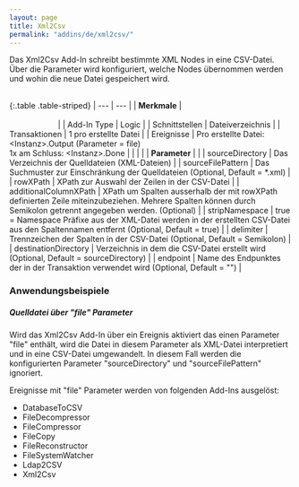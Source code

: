 ```yaml
---
layout: page
title: Xml2Csv
permalink: "addins/de/xml2csv/"
---
```


Das Xml2Csv Add-In schreibt bestimmte XML Nodes in eine CSV-Datei. Über die Parameter wird konfiguriert, welche Nodes übernommen werden und wohin die neue Datei gespeichert wird.<br /><br />

{:.table .table-striped}
| --- | --- |
| __Merkmale__ | &nbsp;&nbsp;&nbsp;&nbsp;&nbsp;&nbsp;&nbsp;&nbsp;&nbsp;&nbsp;&nbsp;&nbsp;&nbsp;&nbsp;&nbsp;&nbsp;&nbsp;&nbsp;&nbsp;&nbsp;&nbsp;&nbsp;&nbsp;&nbsp;&nbsp;&nbsp;&nbsp;&nbsp;&nbsp;&nbsp;&nbsp;&nbsp;&nbsp;&nbsp;&nbsp;&nbsp;&nbsp;&nbsp;&nbsp;&nbsp;&nbsp;&nbsp;&nbsp;&nbsp;&nbsp;&nbsp;&nbsp;&nbsp;&nbsp;&nbsp;&nbsp;&nbsp;&nbsp;&nbsp;&nbsp;&nbsp;&nbsp;&nbsp;&nbsp;&nbsp;&nbsp;&nbsp;&nbsp;&nbsp;&nbsp;&nbsp;&nbsp;&nbsp;&nbsp;&nbsp;&nbsp;&nbsp;&nbsp;&nbsp;&nbsp;&nbsp;&nbsp;&nbsp;&nbsp;&nbsp;&nbsp;&nbsp;&nbsp;&nbsp;&nbsp;&nbsp;&nbsp;&nbsp;&nbsp;&nbsp;&nbsp;&nbsp;&nbsp;&nbsp;&nbsp;&nbsp;&nbsp;&nbsp;&nbsp;&nbsp;&nbsp;&nbsp;&nbsp;&nbsp;&nbsp;&nbsp;&nbsp;&nbsp;&nbsp;&nbsp;&nbsp;&nbsp;&nbsp;&nbsp;&nbsp;&nbsp;&nbsp;&nbsp;&nbsp;&nbsp;&nbsp;&nbsp;&nbsp;&nbsp;&nbsp;&nbsp;&nbsp;&nbsp;&nbsp;&nbsp;&nbsp;&nbsp;&nbsp;&nbsp;&nbsp;&nbsp;&nbsp;&nbsp;&nbsp;&nbsp;&nbsp;&nbsp;&nbsp;&nbsp;&nbsp;&nbsp;&nbsp;&nbsp;&nbsp; |
| Add-In Type | Logic |
| Schnittstellen | Dateiverzeichnis |
| Transaktionen | 1 pro erstellte Datei |
| Ereignisse | Pro erstellte Datei: &lt;Instanz&gt;.Output (Parameter = file)<br />1x am Schluss: &lt;Instanz&gt;.Done |
| | |
| __Parameter__ | |
| sourceDirectory | Das Verzeichnis der Quelldateien (XML-Dateien) |
| sourceFilePattern | Das Suchmuster zur Einschränkung der Quelldateien (Optional, Default = \*.xml) |
| rowXPath | XPath zur Auswahl der Zeilen in der CSV-Datei |
| additionalColumnXPath | XPath um Spalten ausserhalb der mit rowXPath definierten Zeile miteinzubeziehen. Mehrere Spalten können durch Semikolon getrennt angegeben werden. (Optional) |
| stripNamespace | true = Namespace Präfixe aus der XML-Datei werden in der erstellten CSV-Datei aus den Spaltennamen entfernt (Optional, Default = true) |
| delimiter | Trennzeichen der Spalten in der CSV-Datei (Optional, Default = Semikolon) |
| destinationDirectory | Verzeichnis in dem die CSV-Datei erstellt wird (Optional, Default = sourceDirectory) |
| endpoint | Name des Endpunktes der in der Transaktion verwendet wird (Optional, Default = "") |

### Anwendungsbeispiele 

##### Quelldatei über "file" Parameter

Wird das Xml2Csv Add-In über ein Ereignis aktiviert das einen Parameter "file" enthält, wird die Datei in diesem Parameter als XML-Datei interpretiert und in eine CSV-Datei umgewandelt. In diesem Fall werden die konfigurierten Parameter "sourceDirectory" und "sourceFilePattern" ignoriert.

Ereignisse mit  "file" Parameter werden von folgenden Add-Ins ausgelöst:
* DatabaseToCSV
* FileDecompressor
* FileCompressor
* FileCopy
* FileReconstructor
* FileSystemWatcher
* Ldap2CSV
* Xml2Csv

